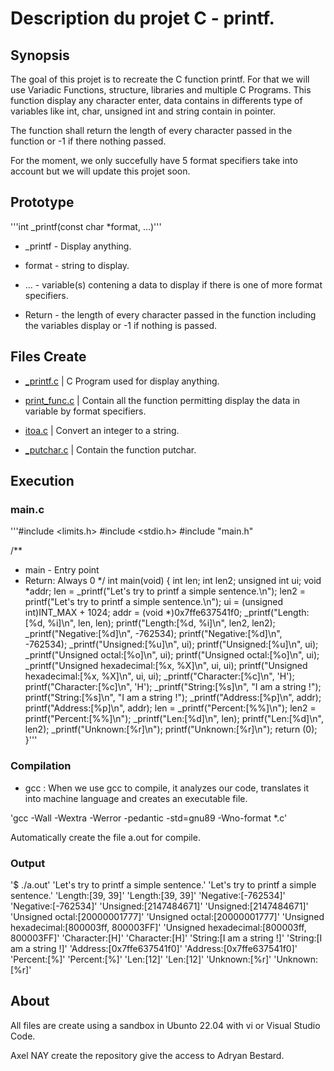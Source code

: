 # Description du projet C - printf.

## Synopsis

The goal of this projet is to recreate the C function printf. For that we will use Variadic Functions, structure, libraries and multiple C Programs. This function display any character enter, data contains in differents type of variables like int, char, unsigned int and string contain in pointer.

The function shall return the length of every character passed in the function or -1 if there nothing passed.

For the moment, we only succefully have 5 format specifiers take into account but we will update this projet soon.

## Prototype

'''int _printf(const char *format, ...)'''

* _printf - Display anything.

* format - string to display.

* ... - variable(s) contening a data to display if there is one of more format specifiers.

* Return - the length of every character passed in the function including the variables display or -1 if nothing is passed.

## Files Create

* [_printf.c](https://github.com/AxelNAY/holbertonschool-printf/blob/main/_printf.c) | C Program used for display anything.

* [print_func.c](https://github.com/AxelNAY/holbertonschool-printf/blob/main/print_func.c) | Contain all the function permitting display the data in variable by format specifiers.

* [itoa.c](https://github.com/AxelNAY/holbertonschool-printf/blob/main/itoa.c) | Convert an integer to a string.

* [_putchar.c](https://github.com/AxelNAY/holbertonschool-printf/blob/main/_putchar.c) | Contain the function putchar.

## Execution

### main.c

'''#include <limits.h>
#include <stdio.h>
#include "main.h"

/**
 * main - Entry point
 * Return: Always 0
 */
int main(void)
{
	int len;
	int len2;
	unsigned int ui;
	void *addr;
	len = _printf("Let's try to printf a simple sentence.\n");
	len2 = printf("Let's try to printf a simple sentence.\n");
	ui = (unsigned int)INT_MAX + 1024;
	addr = (void *)0x7ffe637541f0;
	_printf("Length:[%d, %i]\n", len, len);
	printf("Length:[%d, %i]\n", len2, len2);
	_printf("Negative:[%d]\n", -762534);
	printf("Negative:[%d]\n", -762534);
	_printf("Unsigned:[%u]\n", ui);
	printf("Unsigned:[%u]\n", ui);
	_printf("Unsigned octal:[%o]\n", ui);
	printf("Unsigned octal:[%o]\n", ui);
	_printf("Unsigned hexadecimal:[%x, %X]\n", ui, ui);
	printf("Unsigned hexadecimal:[%x, %X]\n", ui, ui);
	_printf("Character:[%c]\n", 'H');
	printf("Character:[%c]\n", 'H');
	_printf("String:[%s]\n", "I am a string !");
	printf("String:[%s]\n", "I am a string !");
	_printf("Address:[%p]\n", addr);
	printf("Address:[%p]\n", addr);
	len = _printf("Percent:[%%]\n");
	len2 = printf("Percent:[%%]\n");
	_printf("Len:[%d]\n", len);
	printf("Len:[%d]\n", len2);
	_printf("Unknown:[%r]\n");
	printf("Unknown:[%r]\n");
	return (0);
}'''

### Compilation

* gcc : When we use gcc to compile, it analyzes our code, translates it into machine language and creates an executable file.

'gcc -Wall -Wextra -Werror -pedantic -std=gnu89 -Wno-format *.c'

Automatically create the file a.out for compile.

### Output

'$ ./a.out'
'Let's try to printf a simple sentence.'
'Let's try to printf a simple sentence.'
'Length:[39, 39]'
'Length:[39, 39]'
'Negative:[-762534]'
'Negative:[-762534]'
'Unsigned:[2147484671]'
'Unsigned:[2147484671]'
'Unsigned octal:[20000001777]'
'Unsigned octal:[20000001777]'
'Unsigned hexadecimal:[800003ff, 800003FF]'
'Unsigned hexadecimal:[800003ff, 800003FF]'
'Character:[H]'
'Character:[H]'
'String:[I am a string !]'
'String:[I am a string !]'
'Address:[0x7ffe637541f0]'
'Address:[0x7ffe637541f0]'
'Percent:[%]'
'Percent:[%]'
'Len:[12]'
'Len:[12]'
'Unknown:[%r]'
'Unknown:[%r]'

## About

All files are create using a sandbox in Ubunto 22.04 with vi or Visual Studio Code.

Axel NAY create the repository give the access to Adryan Bestard.
